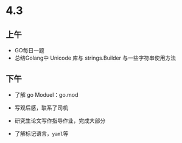 # 4.3

## 上午

- GO每日一题
- 总结Golang中 Unicode 库与 strings.Builder 与一些字符串使用方法

## 下午

- 了解 go Moduel：go.mod

- 写观后感，联系了司机

- 研究生论文写作指导作业，完成大部分

- 了解标记语言，`yaml`等

  